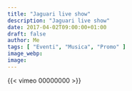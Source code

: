 ```yaml
---
title: "Jaguari live show"
description: "Jaguari live show"
date: 2017-04-02T09:00:00+01:00
draft: false
author: Me
tags: [ "Eventi", "Musica", "Promo" ]
image_webp:
image:
---
```


{{< vimeo 00000000 >}}
